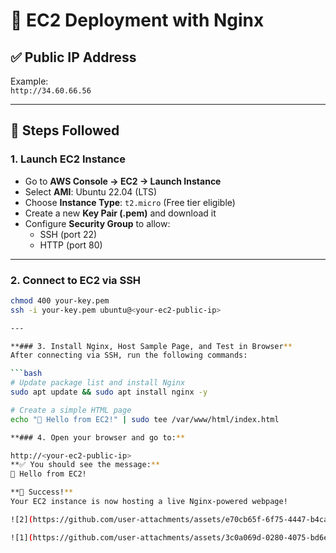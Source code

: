 # 🚀 EC2 Deployment with Nginx

## ✅ Public IP Address
Example:  
`http://34.60.66.56`

---

## 🔧 Steps Followed

### 1. Launch EC2 Instance
- Go to **AWS Console → EC2 → Launch Instance**
- Select **AMI**: Ubuntu 22.04 (LTS)
- Choose **Instance Type**: `t2.micro` (Free tier eligible)
- Create a new **Key Pair (.pem)** and download it
- Configure **Security Group** to allow:
  - SSH (port 22)
  - HTTP (port 80)

---

### 2. Connect to EC2 via SSH

```bash
chmod 400 your-key.pem
ssh -i your-key.pem ubuntu@<your-ec2-public-ip>

---

**### 3. Install Nginx, Host Sample Page, and Test in Browser**
After connecting via SSH, run the following commands:

```bash
# Update package list and install Nginx
sudo apt update && sudo apt install nginx -y

# Create a simple HTML page
echo "🚀 Hello from EC2!" | sudo tee /var/www/html/index.html

**### 4. Open your browser and go to:**

http://<your-ec2-public-ip>
**✅ You should see the message:**
🚀 Hello from EC2!

**🎉 Success!**
Your EC2 instance is now hosting a live Nginx-powered webpage!

![2](https://github.com/user-attachments/assets/e70cb65f-6f75-4447-b4ca-b8657f3570ab)

![1](https://github.com/user-attachments/assets/3c0a069d-0280-4075-bd6e-4679f365617a)
